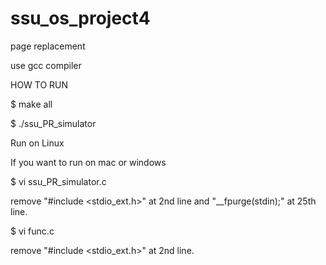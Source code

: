# ssu_os_project4
page replacement

use gcc compiler

HOW TO RUN

$ make all

$ ./ssu_PR_simulator


Run on Linux

If you want to run on mac or windows

$ vi ssu_PR_simulator.c

remove "#include <stdio_ext.h>" at 2nd line and "__fpurge(stdin);" at 25th line. 


$ vi func.c

remove "#include <stdio_ext.h>" at 2nd line.

